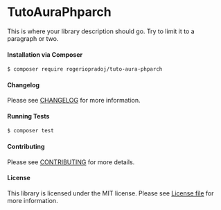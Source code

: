 TutoAuraPhparch
================
This is where your library description should go. Try to limit it to a paragraph or two.

#### Installation via Composer
``` bash
$ composer require rogeriopradoj/tuto-aura-phparch
```

#### Changelog
Please see [CHANGELOG](CHANGELOG.md) for more information.

#### Running Tests
``` bash
$ composer test
```

#### Contributing
Please see [CONTRIBUTING](CONTRIBUTING.md) for more details.

#### License
This library is licensed under the MIT license. Please see [License file](LICENSE.md) for more information.
